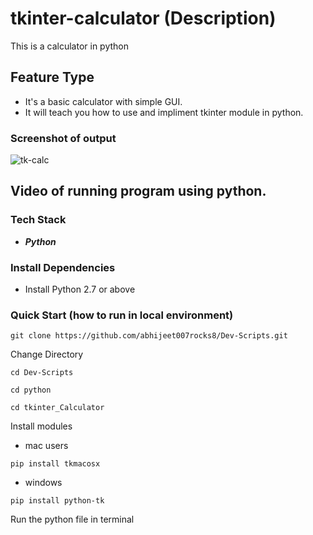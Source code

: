 # tkinter-calculator (Description)
This is a calculator in python

## Feature Type
- It's a basic calculator with simple GUI.
- It will teach you how to use and impliment tkinter module in python.


### Screenshot of output 
![tk-calc](https://user-images.githubusercontent.com/85568177/162735601-1c807824-403a-4ec2-afb6-13f3a48c544c.jpeg)

## Video of running program using python.

### Tech Stack 

* ***Python*** 

### Install Dependencies 

- Install Python 2.7 or above 

### Quick Start (how to run in local environment)
```
git clone https://github.com/abhijeet007rocks8/Dev-Scripts.git
```
Change Directory 
```
cd Dev-Scripts
```
```
cd python
```
```
cd tkinter_Calculator
```
Install modules 
- mac users
```
pip install tkmacosx
```
- windows 
```
pip install python-tk
```

Run the python file in terminal
